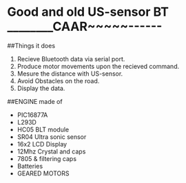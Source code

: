 # Good and old US-sensor BT ________CAAR~~~~~------

##Things it does
1. Recieve Bluetooth data via serial port.
2. Produce motor movements upon the recieved command.
3. Mesure the distance with US-sensor.
4. Avoid Obstacles on the road.
5. Display the data.

##ENGINE made of
* PIC16877A
* L293D 
* HC05 BLT module
* SR04 Ultra sonic sensor
* 16x2 LCD Display
* 12Mhz Crystal and caps
* 7805 & filtering caps
* Batteries
* GEARED MOTORS


